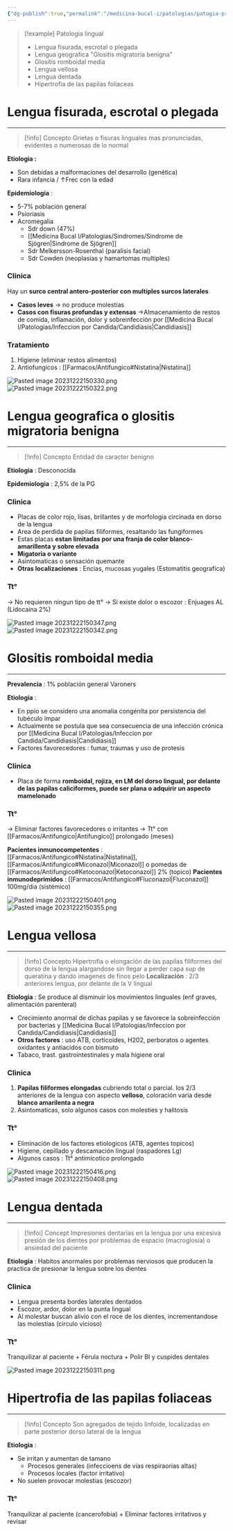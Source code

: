 ```yaml
---
{"dg-publish":true,"permalink":"/medicina-bucal-i/patologias/patogia-propia-de-la-lengua-y-labios/patologia-de-la-lengua/"}
---
```



> [!example] Patologia lingual
> - Lengua fisurada, escrotal o plegada
> - Lengua geografica "Glositis migratoria benigna"
> - Glositis romboidal media
> - Lengua vellosa
> - Lengua dentada
> - Hipertrofia de las papilas foliaceas

# Lengua fisurada, escrotal o plegada
---


> [!info] Concepto
> Grietas o fisuras linguales mas pronunciadas, evidentes o numerosas de lo normal

**Etiologia :**
- Son debidas a malformaciones del desarrollo (genética)
- Rara infancia / ↑Frec con la edad

**Epidemiologia** : 
- 5-7% población general
- Psioriasis
- Acromegalia
	- Sdr down (47%)
	- [[Medicina Bucal I/Patologias/Sindromes/Sindrome de Sjögren\|Sindrome de Sjögren]]
	- Sdr Melkersson-Rosenthal (paralisis facial)
	- Sdr Cowden (neoplasias y hamartomas multiples)

### Clinica

Hay un **surco central antero-posterior con multiples surcos laterales**
- **Casos leves** → no produce molestias
- **Casos con fisuras profundas y extensas** →Almacenamiento de restos de comida, inflamación, dolor y sobreinfección por [[Medicina Bucal I/Patologias/Infeccion por Candida/Candidiasis\|Candidiasis]]

### Tratamiento

1. Higiene (eliminar restos alimentos)
2. Antiofungicos : [[Farmacos/Antifungico#Nistatina\|Nistatina]]

![Pasted image 20231222150330.png](/img/user/Cirugia%20Bucal%20I/Medias/Pasted%20image%2020231222150330.png)
![Pasted image 20231222150322.png](/img/user/Cirugia%20Bucal%20I/Medias/Pasted%20image%2020231222150322.png)
# Lengua geografica o glositis migratoria benigna
---

> [!info] Concepto
> Entidad de caracter benigno

**Etiologia** : 
Desconocida

**Epidemiologia** : 
2,5% de la PG

### Clinica

- Placas de color rojo, lisas, brillantes y de morfologia circinada en dorso de la lengua
- Area de perdida de papilas filiformes, resaltando las fungiformes
- Estas placas **estan limitadas por una franja de color blanco-amarillenta y sobre elevada**
- **Migatoria o variante**
- Asintomaticas o sensación quemante
- **Otras localizaciones** : Encias, mucosas yugales (Estomatitis geografica)

### Tt°

→ No requieren ningun tipo de tt°
→ Si existe dolor o escozor : Enjuages AL (Lidocaina 2%)

![Pasted image 20231222150347.png](/img/user/Cirugia%20Bucal%20I/Medias/Pasted%20image%2020231222150347.png)
![Pasted image 20231222150342.png](/img/user/Cirugia%20Bucal%20I/Medias/Pasted%20image%2020231222150342.png)
# Glositis romboidal media
---

**Prevalencia** : 
1% población general
Varoners

**Etiologia** :
- En ppio se considero una anomalia congénita por persistencia del tubéculo impar
- Actualmente se postula que sea consecuencia de una infección crónica por [[Medicina Bucal I/Patologias/Infeccion por Candida/Candidiasis\|Candidiasis]]
- Factores favorecedores : fumar, traumas y uso de protesis

### Clinica

- Placa de forma **romboidal, rojiza, en LM del dorso lingual, por delante de las papilas caliciformes, puede ser plana o adquirir un aspecto mamelonado**

### Tt°

→ Eliminar factores favorecedores o irritantes
→ Tt° con [[Farmacos/Antifungico\|Antifungico]] prolongado (meses)

**Pacientes inmunocompetentes** :  [[Farmacos/Antifungico#Nistatina\|Nistatina]], [[Farmacos/Antifungico#Miconazol\|Miconazol]] o pomedas de [[Farmacos/Antifungico#Ketoconazol\|Ketoconazol]] 2% (topico)
**Pacientes inmunodeprimidos** : [[Farmacos/Antifungico#Fluconazol\|Fluconazol]] 100mg/dia (sistémico)

![Pasted image 20231222150401.png](/img/user/Cirugia%20Bucal%20I/Medias/Pasted%20image%2020231222150401.png)
![Pasted image 20231222150355.png](/img/user/Cirugia%20Bucal%20I/Medias/Pasted%20image%2020231222150355.png)
# Lengua vellosa
---

> [!info] Concepto
> Hipertrofia o elongación de las papilas filiformes del dorso de la lengua alargandose sin llegar a perder capa sup de queratina y dando imagenes de finos pelo
> **Localización** : 2/3 anteriores lengua, por delante de la V lingual

**Etiologia** : 
Se produce al disminuir los movimientos linguales (enf graves, alimentación parenteral)
- Crecimiento anormal de dichas papilas y se favorece la sobreinfección por bacterias y [[Medicina Bucal I/Patologias/Infeccion por Candida/Candidiasis\|Candidiasis]] 
- **Otros factores** : uso ATB, corticoides, H202, perboratos o agentes oxidantes y antiacidos con bismuto
- Tabaco, trast. gastrointestinales y mala higiene oral

### Clinica

1. **Papilas filiformes elongadas** cubriendo total o parcial. los 2/3 anteriores de la lengua con aspecto **velloso**, coloración varia desde **blanco amarilenta a negra**
2. Asintomaticas, solo algunos casos con molesties y halitosis

### Tt°
- Eliminación de los factores etiologicos (ATB, agentes topicos)
- Higiene, cepillado y descamación lingual (raspadores Lg)
- Algunos casos : Tt° antimicotico prolongado

![Pasted image 20231222150416.png](/img/user/Cirugia%20Bucal%20I/Medias/Pasted%20image%2020231222150416.png)
![Pasted image 20231222150408.png](/img/user/Cirugia%20Bucal%20I/Medias/Pasted%20image%2020231222150408.png)

# Lengua dentada
---


> [!infoi] Concept
> Impresiones dentarias en la lengua por una excesiva presión de los dientes por problemas de espacio (macroglosia) o ansiedad del paciente

**Etiologia** : 
Habitos anormales por problemas nerviosos que producen la practica de presionar la lengua sobre los dientes

### Clinica

- Lengua presenta bordes laterales dentados
- Escozor, ardor, dolor en la punta lingual 
- Al molestar buscan alivio con el roce de los dientes, incrementandose las molestias (circulo vicioso)

### Tt°
Tranquilizar al paciente + Férula noctura + Polir BI y cuspides dentales

![Pasted image 20231222150311.png](/img/user/Cirugia%20Bucal%20I/Medias/Pasted%20image%2020231222150311.png)
# Hipertrofia de las papilas foliaceas
---


> [!info] Concepto
> Son agregados de tejido linfoide, localizadas en parte posterior dorso lateral de la lengua

**Etiologia** : 
- Se irritan y aumentan de tamano
	- Procesos generales (infeccioens de vias respiraorias altas)
	- Procesos locales (factor irritativo)
- No suelen provocar molestias (escozor)

### Tt°
Tranquilizar al paciente (cancerofobia) + Eliminar factores irritativos y revisar



